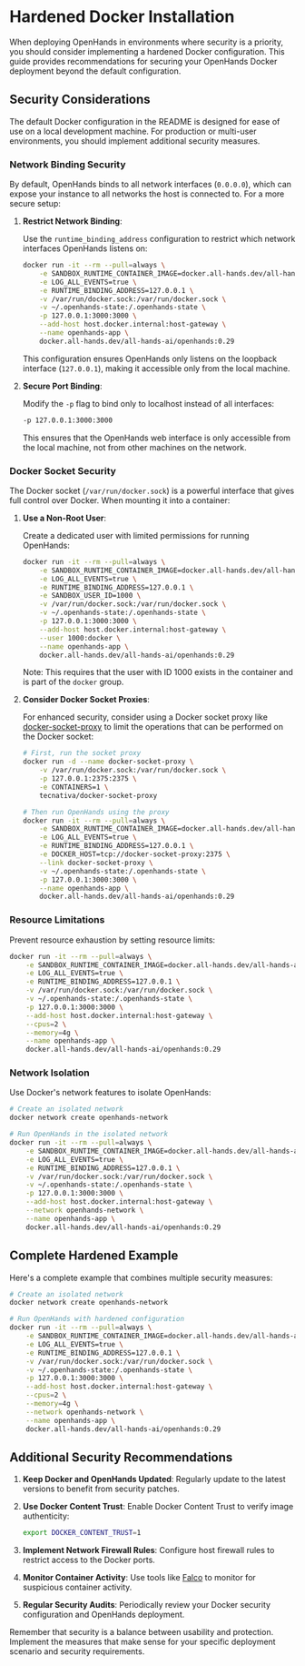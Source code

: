 # Hardened Docker Installation

When deploying OpenHands in environments where security is a priority, you should consider implementing a hardened Docker configuration. This guide provides recommendations for securing your OpenHands Docker deployment beyond the default configuration.

## Security Considerations

The default Docker configuration in the README is designed for ease of use on a local development machine. For production or multi-user environments, you should implement additional security measures.

### Network Binding Security

By default, OpenHands binds to all network interfaces (`0.0.0.0`), which can expose your instance to all networks the host is connected to. For a more secure setup:

1. **Restrict Network Binding**:
   
   Use the `runtime_binding_address` configuration to restrict which network interfaces OpenHands listens on:

   ```bash
   docker run -it --rm --pull=always \
       -e SANDBOX_RUNTIME_CONTAINER_IMAGE=docker.all-hands.dev/all-hands-ai/runtime:0.29-nikolaik \
       -e LOG_ALL_EVENTS=true \
       -e RUNTIME_BINDING_ADDRESS=127.0.0.1 \
       -v /var/run/docker.sock:/var/run/docker.sock \
       -v ~/.openhands-state:/.openhands-state \
       -p 127.0.0.1:3000:3000 \
       --add-host host.docker.internal:host-gateway \
       --name openhands-app \
       docker.all-hands.dev/all-hands-ai/openhands:0.29
   ```

   This configuration ensures OpenHands only listens on the loopback interface (`127.0.0.1`), making it accessible only from the local machine.

2. **Secure Port Binding**:

   Modify the `-p` flag to bind only to localhost instead of all interfaces:

   ```bash
   -p 127.0.0.1:3000:3000
   ```

   This ensures that the OpenHands web interface is only accessible from the local machine, not from other machines on the network.

### Docker Socket Security

The Docker socket (`/var/run/docker.sock`) is a powerful interface that gives full control over Docker. When mounting it into a container:

1. **Use a Non-Root User**:

   Create a dedicated user with limited permissions for running OpenHands:

   ```bash
   docker run -it --rm --pull=always \
       -e SANDBOX_RUNTIME_CONTAINER_IMAGE=docker.all-hands.dev/all-hands-ai/runtime:0.29-nikolaik \
       -e LOG_ALL_EVENTS=true \
       -e RUNTIME_BINDING_ADDRESS=127.0.0.1 \
       -e SANDBOX_USER_ID=1000 \
       -v /var/run/docker.sock:/var/run/docker.sock \
       -v ~/.openhands-state:/.openhands-state \
       -p 127.0.0.1:3000:3000 \
       --add-host host.docker.internal:host-gateway \
       --user 1000:docker \
       --name openhands-app \
       docker.all-hands.dev/all-hands-ai/openhands:0.29
   ```

   Note: This requires that the user with ID 1000 exists in the container and is part of the `docker` group.

2. **Consider Docker Socket Proxies**:

   For enhanced security, consider using a Docker socket proxy like [docker-socket-proxy](https://github.com/Tecnativa/docker-socket-proxy) to limit the operations that can be performed on the Docker socket:

   ```bash
   # First, run the socket proxy
   docker run -d --name docker-socket-proxy \
       -v /var/run/docker.sock:/var/run/docker.sock \
       -p 127.0.0.1:2375:2375 \
       -e CONTAINERS=1 \
       tecnativa/docker-socket-proxy

   # Then run OpenHands using the proxy
   docker run -it --rm --pull=always \
       -e SANDBOX_RUNTIME_CONTAINER_IMAGE=docker.all-hands.dev/all-hands-ai/runtime:0.29-nikolaik \
       -e LOG_ALL_EVENTS=true \
       -e RUNTIME_BINDING_ADDRESS=127.0.0.1 \
       -e DOCKER_HOST=tcp://docker-socket-proxy:2375 \
       --link docker-socket-proxy \
       -v ~/.openhands-state:/.openhands-state \
       -p 127.0.0.1:3000:3000 \
       --name openhands-app \
       docker.all-hands.dev/all-hands-ai/openhands:0.29
   ```

### Resource Limitations

Prevent resource exhaustion by setting resource limits:

```bash
docker run -it --rm --pull=always \
    -e SANDBOX_RUNTIME_CONTAINER_IMAGE=docker.all-hands.dev/all-hands-ai/runtime:0.29-nikolaik \
    -e LOG_ALL_EVENTS=true \
    -e RUNTIME_BINDING_ADDRESS=127.0.0.1 \
    -v /var/run/docker.sock:/var/run/docker.sock \
    -v ~/.openhands-state:/.openhands-state \
    -p 127.0.0.1:3000:3000 \
    --add-host host.docker.internal:host-gateway \
    --cpus=2 \
    --memory=4g \
    --name openhands-app \
    docker.all-hands.dev/all-hands-ai/openhands:0.29
```

### Network Isolation

Use Docker's network features to isolate OpenHands:

```bash
# Create an isolated network
docker network create openhands-network

# Run OpenHands in the isolated network
docker run -it --rm --pull=always \
    -e SANDBOX_RUNTIME_CONTAINER_IMAGE=docker.all-hands.dev/all-hands-ai/runtime:0.29-nikolaik \
    -e LOG_ALL_EVENTS=true \
    -e RUNTIME_BINDING_ADDRESS=127.0.0.1 \
    -v /var/run/docker.sock:/var/run/docker.sock \
    -v ~/.openhands-state:/.openhands-state \
    -p 127.0.0.1:3000:3000 \
    --add-host host.docker.internal:host-gateway \
    --network openhands-network \
    --name openhands-app \
    docker.all-hands.dev/all-hands-ai/openhands:0.29
```

## Complete Hardened Example

Here's a complete example that combines multiple security measures:

```bash
# Create an isolated network
docker network create openhands-network

# Run OpenHands with hardened configuration
docker run -it --rm --pull=always \
    -e SANDBOX_RUNTIME_CONTAINER_IMAGE=docker.all-hands.dev/all-hands-ai/runtime:0.29-nikolaik \
    -e LOG_ALL_EVENTS=true \
    -e RUNTIME_BINDING_ADDRESS=127.0.0.1 \
    -v /var/run/docker.sock:/var/run/docker.sock \
    -v ~/.openhands-state:/.openhands-state \
    -p 127.0.0.1:3000:3000 \
    --add-host host.docker.internal:host-gateway \
    --cpus=2 \
    --memory=4g \
    --network openhands-network \
    --name openhands-app \
    docker.all-hands.dev/all-hands-ai/openhands:0.29
```

## Additional Security Recommendations

1. **Keep Docker and OpenHands Updated**: Regularly update to the latest versions to benefit from security patches.

2. **Use Docker Content Trust**: Enable Docker Content Trust to verify image authenticity:
   ```bash
   export DOCKER_CONTENT_TRUST=1
   ```

3. **Implement Network Firewall Rules**: Configure host firewall rules to restrict access to the Docker ports.

4. **Monitor Container Activity**: Use tools like [Falco](https://falco.org/) to monitor for suspicious container activity.

5. **Regular Security Audits**: Periodically review your Docker security configuration and OpenHands deployment.

Remember that security is a balance between usability and protection. Implement the measures that make sense for your specific deployment scenario and security requirements.